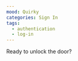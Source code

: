 ```yaml
---
mood: Quirky
categories: Sign In
tags:
  - authentication
  - log-in
---
```

Ready to unlock the door?